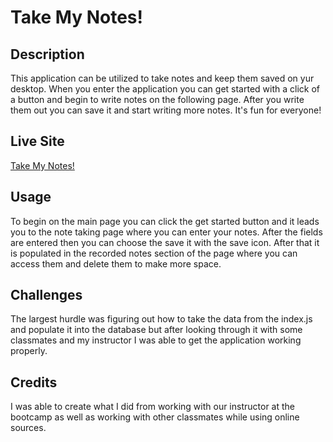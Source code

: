 # Take My Notes!

## Description 
This application can be utilized to take notes and keep them saved on yur desktop. When you enter the application you can get started with a click of a button and begin to write notes on the following page. After you write them out you can save it and start writing more notes. It's fun for everyone!

## Live Site 
[Take My Notes!](https://whispering-gorge-41182.herokuapp.com/)

## Usage 
To begin on the main page you can click the get started button and it leads you to the note taking page where you can enter your notes. After the fields are entered then you can choose the save it with the save icon. After that it is populated in the recorded notes section of the page where you can access them and delete them to make more space. 

## Challenges 
The largest hurdle was figuring out how to take the data from the index.js and populate it into the database but after looking through it with some classmates and my instructor I was able to get the application working properly. 

## Credits 
I was able to create what I did from working with our instructor at the bootcamp as well as working with other classmates while using online sources.
